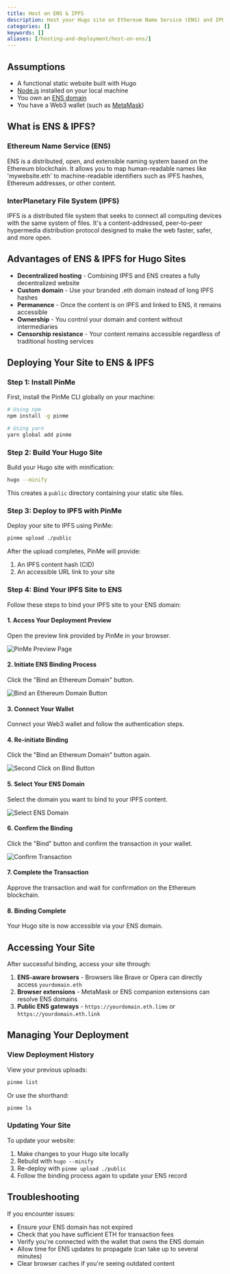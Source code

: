 ```yaml
---
title: Host on ENS & IPFS
description: Host your Hugo site on Ethereum Name Service (ENS) and IPFS using PinMe.
categories: []
keywords: []
aliases: [/hosting-and-deployment/host-on-ens/]
---
```


## Assumptions

- A functional static website built with Hugo
- [Node.js](https://nodejs.org) installed on your local machine
- You own an [ENS domain](https://app.ens.domains/)
- You have a Web3 wallet (such as [MetaMask](https://metamask.io/))

## What is ENS & IPFS?

### Ethereum Name Service (ENS)

ENS is a distributed, open, and extensible naming system based on the Ethereum blockchain. It allows you to map human-readable names like 'mywebsite.eth' to machine-readable identifiers such as IPFS hashes, Ethereum addresses, or other content.

### InterPlanetary File System (IPFS)

IPFS is a distributed file system that seeks to connect all computing devices with the same system of files. It's a content-addressed, peer-to-peer hypermedia distribution protocol designed to make the web faster, safer, and more open.

## Advantages of ENS & IPFS for Hugo Sites

- **Decentralized hosting** - Combining IPFS and ENS creates a fully decentralized website
- **Custom domain** - Use your branded .eth domain instead of long IPFS hashes
- **Permanence** - Once the content is on IPFS and linked to ENS, it remains accessible
- **Ownership** - You control your domain and content without intermediaries
- **Censorship resistance** - Your content remains accessible regardless of traditional hosting services

## Deploying Your Site to ENS & IPFS

### Step 1: Install PinMe

First, install the PinMe CLI globally on your machine:

```sh
# Using npm
npm install -g pinme

# Using yarn
yarn global add pinme
```

### Step 2: Build Your Hugo Site

Build your Hugo site with minification:

```sh
hugo --minify
```

This creates a `public` directory containing your static site files.

### Step 3: Deploy to IPFS with PinMe

Deploy your site to IPFS using PinMe:

```sh
pinme upload ./public
```

After the upload completes, PinMe will provide:
1. An IPFS content hash (CID)
2. An accessible URL link to your site

### Step 4: Bind Your IPFS Site to ENS

Follow these steps to bind your IPFS site to your ENS domain:

#### 1. Access Your Deployment Preview

Open the preview link provided by PinMe in your browser.

![PinMe Preview Page](pinme-step-1.png)

#### 2. Initiate ENS Binding Process

Click the "Bind an Ethereum Domain" button.

![Bind an Ethereum Domain Button](pinme-step-2.png)

#### 3. Connect Your Wallet

Connect your Web3 wallet and follow the authentication steps.

#### 4. Re-initiate Binding

Click the "Bind an Ethereum Domain" button again.

![Second Click on Bind Button](pinme-step-4.png)

#### 5. Select Your ENS Domain

Select the domain you want to bind to your IPFS content.

![Select ENS Domain](pinme-step-5.png)

#### 6. Confirm the Binding

Click the "Bind" button and confirm the transaction in your wallet.

![Confirm Transaction](pinme-step-6.png)

#### 7. Complete the Transaction

Approve the transaction and wait for confirmation on the Ethereum blockchain.

#### 8. Binding Complete

Your Hugo site is now accessible via your ENS domain.

## Accessing Your Site

After successful binding, access your site through:

1. **ENS-aware browsers** - Browsers like Brave or Opera can directly access `yourdomain.eth`
2. **Browser extensions** - MetaMask or ENS companion extensions can resolve ENS domains
3. **Public ENS gateways** - `https://yourdomain.eth.limo` or `https://yourdomain.eth.link`

## Managing Your Deployment

### View Deployment History

View your previous uploads:

```sh
pinme list
```

Or use the shorthand:

```sh
pinme ls
```

### Updating Your Site

To update your website:

1. Make changes to your Hugo site locally
2. Rebuild with `hugo --minify`
3. Re-deploy with `pinme upload ./public`
4. Follow the binding process again to update your ENS record

## Troubleshooting

If you encounter issues:

- Ensure your ENS domain has not expired
- Check that you have sufficient ETH for transaction fees
- Verify you're connected with the wallet that owns the ENS domain
- Allow time for ENS updates to propagate (can take up to several minutes)
- Clear browser caches if you're seeing outdated content
